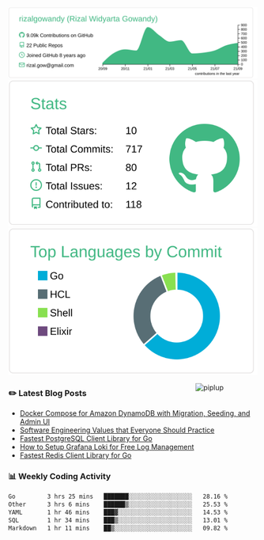 ![profile-details](profile-summary-card-output/vue/0-profile-details.svg)
![stats](profile-summary-card-output/vue/3-stats.svg)
![most-commit-language](profile-summary-card-output/vue/2-most-commit-language.svg)

<img alt="piplup" align="right" width="125px" src="https://media.giphy.com/media/w6YCfXHS6QZjeHlVpI/giphy.gif">

### :pencil2: Latest Blog Posts
<!-- BLOG-POST-LIST:START -->
- [Docker Compose for Amazon DynamoDB with Migration, Seeding, and Admin UI](https://medium.com/geekculture/docker-compose-for-amazon-dynamodb-with-migration-seeding-and-admin-ui-db11a348cc6a?source=rss-5763b0f1aba6------2)
- [Software Engineering Values that Everyone Should Practice](https://levelup.gitconnected.com/software-engineering-values-that-everyone-should-practice-c980d00cd103?source=rss-5763b0f1aba6------2)
- [Fastest PostgreSQL Client Library for Go](https://levelup.gitconnected.com/fastest-postgresql-client-library-for-go-579fa97909fb?source=rss-5763b0f1aba6------2)
- [How to Setup Grafana Loki for Free Log Management](https://levelup.gitconnected.com/how-to-setup-grafana-loki-for-free-log-management-ceb60558503c?source=rss-5763b0f1aba6------2)
- [Fastest Redis Client Library for Go](https://levelup.gitconnected.com/fastest-redis-client-library-for-go-7993f618f5ab?source=rss-5763b0f1aba6------2)
<!-- BLOG-POST-LIST:END -->

### 📊 Weekly Coding Activity
<!--START_SECTION:waka-->
```text
Go         3 hrs 25 mins   ███████░░░░░░░░░░░░░░░░░░   28.16 % 
Other      3 hrs 6 mins    ██████▒░░░░░░░░░░░░░░░░░░   25.53 % 
YAML       1 hr 46 mins    ███▓░░░░░░░░░░░░░░░░░░░░░   14.53 % 
SQL        1 hr 34 mins    ███▒░░░░░░░░░░░░░░░░░░░░░   13.01 % 
Markdown   1 hr 11 mins    ██▒░░░░░░░░░░░░░░░░░░░░░░   09.82 % 
```
<!--END_SECTION:waka-->

